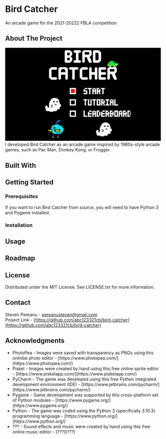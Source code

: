 # Bird Catcher
An arcade game for the 2021-20222 FBLA competition

## About The Project
![}](/img/title_screen.jpg)
I developed Bird Catcher as an arcade game inspired by 1980s-style arcade games, such as Pac Man, Donkey Kong, or Frogger.


## Built With

## Getting Started

### Prerequisites
If you want to run Bird Catcher from source, you will need to have Python 3 and Pygame installed.

### Installation

## Usage

## Roadmap


## License
Distributed under the MIT License. See LICENSE.txt for more information.

## Contact
Steven Pereanu - [pereanusteven@gmail.com](mailto:pereanusteven@gmail)
<br />
Project Link - [https://github.com/abc123321cb/bird-catcher](https://github.com/abc123321cb/bird-catcher)

## Acknowledgments
<ul>
<li>PhotoPea - Images were saved with transparency as PNGs using this onlinbe photo editor - [https://www.photopea.com/](https://www.photopea.com/)</li>
<li>Piskel - Images were created by hand using this free online sprite editor - [https://www.piskelapp.com/](https://www.piskelapp.com/)</li>
<li>PyCharm - The game was developed using this free Python integrated development environment (IDE) - [https://www.jetbrains.com/pycharm/](https://www.jetbrains.com/pycharm/)</li>
<li>Pygame - Game development was supported by this cross-platform set of Python modules - [https://www.pygame.org/](https://www.pygame.org/)</li>
<li>Python - The game was coded using the Python 3 (specifically 3.10.3) programming language - [https://www.python.org/](https://www.python.org/)</li>
<li>??? - Sound effects and music were created by hand using this free online music editor - [???](???)</li>
</ul>
